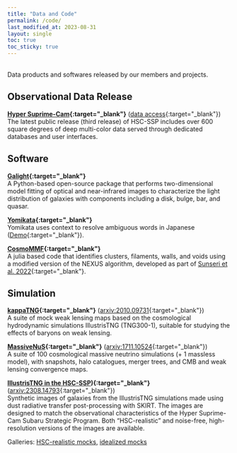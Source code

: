 ```yaml
---
title: "Data and Code"
permalink: /code/
last_modified_at: 2023-08-31
layout: single
toc: true
toc_sticky: true
---
```


\
Data products and softwares released by our members and projects.

## Observational Data Release

**[Hyper Suprime-Cam](https://hsc.mtk.nao.ac.jp/ssp/){:target="_blank"}** ([data access](https://hsc.mtk.nao.ac.jp/ssp/data-release/){:target="_blank"})\
The latest public release (third release) of HSC-SSP includes over 600 square degrees of deep multi-color data served through dedicated databases and user interfaces.

## Software

**[Galight](https://github.com/dartoon/galight){:target="_blank"}**\
A Python-based open-source package that performs two-dimensional model fitting of optical and near-infrared images to characterize the light distribution of galaxies with components including a disk, bulge, bar, and quasar. 

**[Yomikata](https://github.com/passaglia/yomikata){:target="_blank"}**\
Yomikata uses context to resolve ambiguous words in Japanese ([Demo](https://huggingface.co/spaces/passaglia/yomikata-demo){:target="_blank"}).

**[CosmoMMF](https://github.com/James11222/CosmoMMF){:target="_blank"}**\
A julia based code that identifies clusters, filaments, walls, and voids using a modified version of the NEXUS algorithm, developed as part of [Sunseri et al. 2022](https://ui.adsabs.harvard.edu/abs/2023PhRvD.107b3514S/abstract){:target="_blank"}. 

## Simulation

**[kappaTNG](https://github.com/0satoken/kappaTNG){:target="_blank"}** ([arxiv:2010.09731](https://arxiv.org/abs/2010.09731){:target="_blank"})\
A suite of mock weak lensing maps based on the cosmological hydrodynamic simulations IllustrisTNG (TNG300-1), suitable for studying the effects of baryons on weak lensing. 

**[MassiveNuS](http://astronomy.nmsu.edu/aklypin/SUsimulations/MassiveNuS/){:target="_blank"}** ([arxiv:1711.10524](https://arxiv.org/abs/1711.10524){:target="_blank"})\
A suite of 100 cosmological massive neutrino simulations (+ 1 massless model), with snapshots, halo catalogues, merger trees, and CMB and weak lensing convergence maps. 

**[IllustrisTNG in the HSC-SSP](https://www.tng-project.org/data/docs/specifications/#sec5_5)){:target="_blank"}** ([arxiv:2308.14793](https://arxiv.org/abs/2308.14793){:target="_blank"})\
Synthetic images of galaxies from the IllustrisTNG simulations made using dust radiative transfer post-processing with SKIRT. The images are designed to match the observational characteristics of the Hyper Suprime-Cam Subaru Strategic Program. Both “HSC-realistic” and noise-free, high-resolution versions of the images are available.

Galleries: [HSC-realistic mocks](https://www.tng-project.org/explore/gallery/bottrell23/), [idealized mocks](https://www.tng-project.org/explore/gallery/bottrell23i/)



